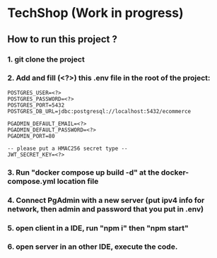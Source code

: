 # TechShop (Work in progress)

## How to run this project ?

### 1. git clone the project

### 2. Add and fill (<?>) this .env file in the root of the project:

```
POSTGRES_USER=<?>
POSTGRES_PASSWORD=<?>
POSTGRES_PORT=5432
POSTGRES_DB_URL=jdbc:postgresql://localhost:5432/ecommerce

PGADMIN_DEFAULT_EMAIL=<?>
PGADMIN_DEFAULT_PASSWORD=<?>
PGADMIN_PORT=80

-- please put a HMAC256 secret type --
JWT_SECRET_KEY=<?> 
```

### 3. Run "docker compose up build -d" at the docker-compose.yml location file

### 4. Connect PgAdmin with a new server (put ipv4 info for network, then admin and password that you put in .env)

### 5. open client in a IDE, run "npm i" then "npm start"

### 6. open server in an other IDE, execute the code.